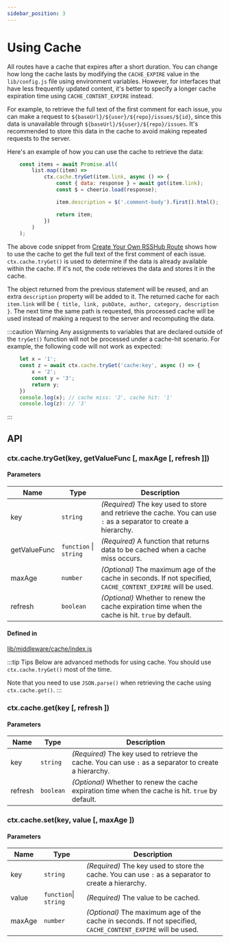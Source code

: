 ```yaml
---
sidebar_position: 3
---
```


# Using Cache

All routes have a cache that expires after a short duration. You can change how long the cache lasts by modifying the `CACHE_EXPIRE` value in the `lib/config.js` file using environment variables. However, for interfaces that have less frequently updated content, it's better to specify a longer cache expiration time using `CACHE_CONTENT_EXPIRE` instead.

For example, to retrieve the full text of the first comment for each issue, you can make a request to `${baseUrl}/${user}/${repo}/issues/${id}`, since this data is unavailable through `${baseUrl}/${user}/${repo}/issues`. It's recommended to store this data in the cache to avoid making repeated requests to the server.

Here's an example of how you can use the cache to retrieve the data:

```js
    const items = await Promise.all(
        list.map((item) =>
            ctx.cache.tryGet(item.link, async () => {
                const { data: response } = await got(item.link);
                const $ = cheerio.load(response);

                item.description = $('.comment-body').first().html();

                return item;
            })
        )
    );
```

The above code snippet from [Create Your Own RSSHub Route](/joinus/new-rss/start-code#better-reading-experience) shows how to use the cache to get the full text of the first comment of each issue. `ctx.cache.tryGet()` is used to determine if the data is already available within the cache. If it's not, the code retrieves the data and stores it in the cache.

The object returned from the previous statement will be reused, and an extra `description` property will be added to it. The returned cache for each `item.link` will be `{ title, link, pubDate, author, category, description }`. The next time the same path is requested, this processed cache will be used instead of making a request to the server and recomputing the data.

:::caution Warning
Any assignments to variables that are declared outside of the `tryGet()` function will not be processed under a cache-hit scenario. For example, the following code will not work as expected:

```js
    let x = '1';
    const z = await ctx.cache.tryGet('cache:key', async () => {
        x = '2';
        const y = '3';
        return y;
    })
    console.log(x); // cache miss: '2', cache hit: '1'
    console.log(z): // '3'
```

:::

## API

### ctx.cache.tryGet(key, getValueFunc [, maxAge [, refresh ]])

#### Parameters

| Name | Type | Description |
| ---- | ---- | ----------- |
| key  | `string` | *(Required)* The key used to store and retrieve the cache. You can use `:` as a separator to create a hierarchy. |
| getValueFunc | `function` \| `string` | *(Required)* A function that returns data to be cached when a cache miss occurs.
| maxAge | `number` | *(Optional)* The maximum age of the cache in seconds. If not specified, `CACHE_CONTENT_EXPIRE` will be used. |
| refresh | `boolean` | *(Optional)* Whether to renew the cache expiration time when the cache is hit. `true` by default. |

#### Defined in

[lib/middleware/cache/index.js](https://github.com/DIYgod/RSSHub/blob/master/lib/middleware/cache/index.js#L58)

:::tip Tips
Below are advanced methods for using cache. You should use `ctx.cache.tryGet()` most of the time.

Note that you need to use `JSON.parse()` when retrieving the cache using `ctx.cache.get()`.
:::

### ctx.cache.get(key [, refresh ])

#### Parameters

| Name | Type | Description |
| ---- | ---- | ----------- |
| key  | `string` | *(Required)* The key used to retrieve the cache. You can use `:` as a separator to create a hierarchy. |
| refresh | `boolean` | *(Optional)* Whether to renew the cache expiration time when the cache is hit. `true` by default. |

### ctx.cache.set(key, value [, maxAge ])

#### Parameters

| Name | Type | Description |
| ---- | ---- | ----------- |
| key  | `string` | *(Required)* The key used to store the cache. You can use `:` as a separator to create a hierarchy. |
| value | `function`\| `string` | *(Required)* The value to be cached. |
| maxAge | `number` | *(Optional)* The maximum age of the cache in seconds. If not specified, `CACHE_CONTENT_EXPIRE` will be used. |
